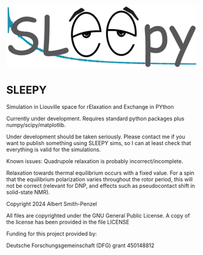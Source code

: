 <img src="logo.png" alt="drawing" width="600"/>

# SLEEPY
Simulation in Liouville space for rElaxation and Exchange in PYthon

Currently under development. Requires standard python packages plus numpy/scipy/matplotlib.

Under development should be taken seriously. Please contact me if you want to publish something using SLEEPY sims, so I can at least check that everything is valid for the simulations.

Known issues:
Quadrupole relaxation is probably incorrect/incomplete.

Relaxation towards thermal equilibrium occurs with a fixed value. For a spin that the equilibrium polarization varies throughout the rotor period, this will not be correct (relevant for DNP, and effects such as pseudocontact shift in solid-state NMR).

Copyright 2024 Albert Smith-Penzel

All files are copyrighted under the GNU General Public License. A copy of the license has been provided in the file LICENSE

Funding for this project provided by:

Deutsche Forschungsgemeinschaft (DFG) grant 450148812

